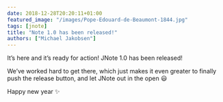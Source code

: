 ```yaml
---
date: 2018-12-28T20:20:11+01:00
featured_image: "/images/Pope-Edouard-de-Beaumont-1844.jpg"
tags: [jnote]
title: "Note 1.0 has been released!"
authors: ["Michael Jakobsen"]
---
```


It’s here and it’s ready for action! JNote 1.0 has been released!

We’ve worked hard to get there, which just makes it even greater to finally push the release button, and let JNote out in the open 😃

Happy new year ✨